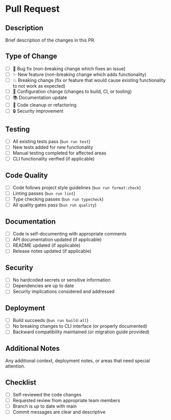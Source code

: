 # Pull Request

## Description
Brief description of the changes in this PR.

## Type of Change
- [ ] 🐛 Bug fix (non-breaking change which fixes an issue)
- [ ] ✨ New feature (non-breaking change which adds functionality)
- [ ] 💥 Breaking change (fix or feature that would cause existing functionality to not work as expected)
- [ ] 🔧 Configuration change (changes to build, CI, or tooling)
- [ ] 📚 Documentation update
- [ ] 🧹 Code cleanup or refactoring
- [ ] 🔒 Security improvement

## Testing
- [ ] All existing tests pass (`bun run test`)
- [ ] New tests added for new functionality
- [ ] Manual testing completed for affected areas
- [ ] CLI functionality verified (if applicable)

## Code Quality
- [ ] Code follows project style guidelines (`bun run format:check`)
- [ ] Linting passes (`bun run lint`)
- [ ] Type checking passes (`bun run typecheck`)
- [ ] All quality gates pass (`bun run quality`)

## Documentation
- [ ] Code is self-documenting with appropriate comments
- [ ] API documentation updated (if applicable)
- [ ] README updated (if applicable)
- [ ] Release notes updated (if applicable)

## Security
- [ ] No hardcoded secrets or sensitive information
- [ ] Dependencies are up to date
- [ ] Security implications considered and addressed

## Deployment
- [ ] Build succeeds (`bun run build:all`)
- [ ] No breaking changes to CLI interface (or properly documented)
- [ ] Backward compatibility maintained (or migration guide provided)

## Additional Notes
Any additional context, deployment notes, or areas that need special attention.

## Checklist
- [ ] Self-reviewed the code changes
- [ ] Requested review from appropriate team members
- [ ] Branch is up to date with main
- [ ] Commit messages are clear and descriptive
